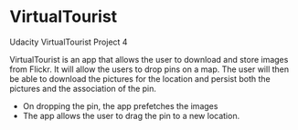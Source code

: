 # VirtualTourist
Udacity VirtualTourist Project 4

VirtualTourist is an app that allows the user to download and store images from Flickr.  It will allow the users to drop pins on a map.  The user will then be able to download the pictures for the location and persist both the pictures and the association of the pin.

*  On dropping the pin, the app prefetches the images
*  The app allows the user to drag the pin to a new location.
